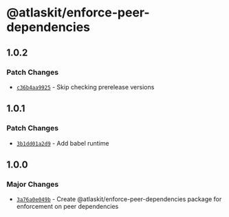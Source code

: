 # @atlaskit/enforce-peer-dependencies

## 1.0.2

### Patch Changes

- [`c36b4aa9925`](https://bitbucket.org/atlassian/atlassian-frontend/commits/c36b4aa9925) - Skip checking prerelease versions

## 1.0.1

### Patch Changes

- [`3b1dd01a2d9`](https://bitbucket.org/atlassian/atlassian-frontend/commits/3b1dd01a2d9) - Add babel runtime

## 1.0.0

### Major Changes

- [`3a76a0e049b`](https://bitbucket.org/atlassian/atlassian-frontend/commits/3a76a0e049b) - Create @atlaskit/enforce-peer-dependencies package for enforcement on peer dependencies
